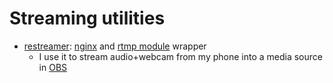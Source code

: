 # Streaming utilities
* [restreamer](restreamer): [nginx](https://nginx.org/) and [rtmp module](https://github.com/arut/nginx-rtmp-module) wrapper
  - I use it to stream audio+webcam from my phone into a media source in [OBS](https://obsproject.com/)
